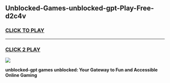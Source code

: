
## Unblocked-Games-unblocked-gpt-Play-Free-d2c4v
<h3>
<a href="https://premium76.site?title=unblocked-gpt&ref=18A1">CLICK TO PLAY</a></h3>
<hr>

<h3>
<a href="https://premium76.site?title=unblocked-gpt&ref=18A1">CLICK 2 PLAY</a>
  
</h3>

<a href="https://premium76.site?title=unblocked-gpt&ref=18A1"><img src="https://clearcache.store/games.png"></a>


**unblocked-gpt games unblocked: Your Gateway to Fun and Accessible Online Gaming**
